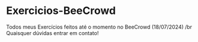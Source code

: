 # Exercicios-BeeCrowd
Todos meus Exercícios feitos até o momento no BeeCrowd (18/07/2024) /br
Quaisquer dúvidas entrar em contato!
